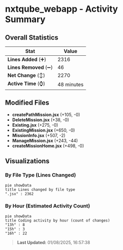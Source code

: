 # nxtqube_webapp - Activity Summary 

## Overall Statistics

| Stat                   | Value                                                             |
| ---------------------- | ----------------------------------------------------------------- |
| **Lines Added** (➕)   | 2316                                          |
| **Lines Removed** (➖) | 46                                        |
| **Net Change** (↕)    | 2270                |
| **Active Time** (⌚)   | 48 minutes |


## Modified Files
- **createPathMission.jsx** (+105, -0)
- **DeleteMission.jsx** (+38, -0)
- **Existing.jsx** (+275, -0)
- **ExistingMission.jsx** (+650, -0)
- **MissionInfo.jsx** (+507, -2)
- **ManageMission.jsx** (+243, -44)
- **createMissionHome.jsx** (+498, -0)

## Visualizations

### By File Type (Lines Changed)

```mermaid
pie showData
title Lines changed by file type
".jsx" : 2362
```

### By Hour (Estimated Activity Count)

```mermaid
pie showData
title Coding activity by hour (count of changes)
"13h" : 8
"15h" : 3
"16h" : 22
```


> **Last Updated:** 01/08/2025, 16:57:38